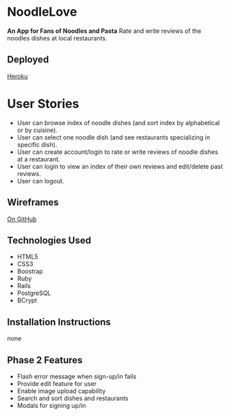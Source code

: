 # NoodleLove
**An App for Fans of Noodles and Pasta**
Rate and write reviews of the noodles dishes at local restaurants.

## Deployed
[Heroku](https://limitless-taiga-37031.herokuapp.com/)

# User Stories
* User can browse index of noodle dishes (and sort index by alphabetical or by cuisine).
* User can select one noodle dish (and see restaurants specializing in specific dish).
* User can create account/login to rate or write reviews of noodle dishes at a restaurant.
* User can login to view an index of their own reviews and edit/delete past reviews.
* User can logout.

## Wireframes
[On GitHub](https://github.com/cjyueh/NoodleLoveApp/tree/master/project-planning)

## Technologies Used
* HTML5
* CSS3
* Boostrap
* Ruby
* Rails
* PostgreSQL
* BCrypt

## Installation Instructions
none

## Phase 2 Features
* Flash error message when sign-up/in fails
* Provide edit feature for user
* Enable image upload capability
* Search and sort dishes and restaurants
* Modals for signing up/in